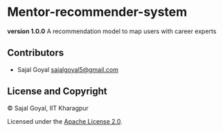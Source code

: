# Mentor-recommender-system
**version 1.0.0**
 A recommendation model to map users with career experts
 ## Contributors
 - Sajal Goyal <sajalgoyal5@gmail.com>
 ## License and Copyright
 © Sajal Goyal, IIT Kharagpur
 
 Licensed under the [Apache License 2.0](LICENSE).
